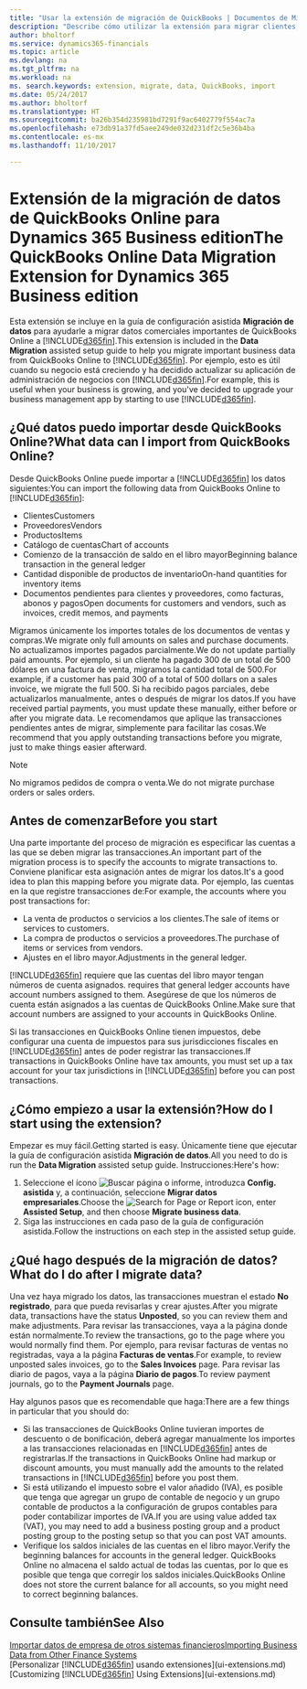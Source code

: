 ```yaml
---
title: "Usar la extensión de migración de QuickBooks | Documentos de Microsoft"
description: "Describe cómo utilizar la extensión para migrar clientes, proveedores, elementos y cuentas de QuickBooks Online a Dynamics 365."
author: bholtorf
ms.service: dynamics365-financials
ms.topic: article
ms.devlang: na
ms.tgt_pltfrm: na
ms.workload: na
ms. search.keywords: extension, migrate, data, QuickBooks, import
ms.date: 05/24/2017
ms.author: bholtorf
ms.translationtype: HT
ms.sourcegitcommit: ba26b354d235981bd7291f9ac6402779f554ac7a
ms.openlocfilehash: e73db91a37fd5aee249de032d231df2c5e36b4ba
ms.contentlocale: es-mx
ms.lasthandoff: 11/10/2017

---
```


# <a name="the-quickbooks-online-data-migration-extension-for-dynamics-365-business-edition"></a><span data-ttu-id="f64fb-103">Extensión de la migración de datos de QuickBooks Online para Dynamics 365 Business edition</span><span class="sxs-lookup"><span data-stu-id="f64fb-103">The QuickBooks Online Data Migration Extension for Dynamics 365 Business edition</span></span>
<span data-ttu-id="f64fb-104">Esta extensión se incluye en la guía de configuración asistida **Migración de datos** para ayudarle a migrar datos comerciales importantes de QuickBooks Online a [!INCLUDE[d365fin](includes/d365fin_md.md)].</span><span class="sxs-lookup"><span data-stu-id="f64fb-104">This extension is included in the **Data Migration** assisted setup guide to help you migrate important business data from QuickBooks Online to [!INCLUDE[d365fin](includes/d365fin_md.md)].</span></span> <span data-ttu-id="f64fb-105">Por ejemplo, esto es útil cuando su negocio está creciendo y ha decidido actualizar su aplicación de administración de negocios con [!INCLUDE[d365fin](includes/d365fin_md.md)].</span><span class="sxs-lookup"><span data-stu-id="f64fb-105">For example, this is useful when your business is growing, and you've decided to upgrade your business management app by starting to use [!INCLUDE[d365fin](includes/d365fin_md.md)].</span></span>

## <a name="what-data-can-i-import-from-quickbooks-online"></a><span data-ttu-id="f64fb-106">¿Qué datos puedo importar desde QuickBooks Online?</span><span class="sxs-lookup"><span data-stu-id="f64fb-106">What data can I import from QuickBooks Online?</span></span>
<span data-ttu-id="f64fb-107">Desde QuickBooks Online puede importar a [!INCLUDE[d365fin](includes/d365fin_md.md)] los datos siguientes:</span><span class="sxs-lookup"><span data-stu-id="f64fb-107">You can import the following data from QuickBooks Online to [!INCLUDE[d365fin](includes/d365fin_md.md)]:</span></span>  

* <span data-ttu-id="f64fb-108">Clientes</span><span class="sxs-lookup"><span data-stu-id="f64fb-108">Customers</span></span>
* <span data-ttu-id="f64fb-109">Proveedores</span><span class="sxs-lookup"><span data-stu-id="f64fb-109">Vendors</span></span>
* <span data-ttu-id="f64fb-110">Productos</span><span class="sxs-lookup"><span data-stu-id="f64fb-110">Items</span></span>
* <span data-ttu-id="f64fb-111">Catálogo de cuentas</span><span class="sxs-lookup"><span data-stu-id="f64fb-111">Chart of accounts</span></span>
* <span data-ttu-id="f64fb-112">Comienzo de la transacción de saldo en el libro mayor</span><span class="sxs-lookup"><span data-stu-id="f64fb-112">Beginning balance transaction in the general ledger</span></span>
* <span data-ttu-id="f64fb-113">Cantidad disponible de productos de inventario</span><span class="sxs-lookup"><span data-stu-id="f64fb-113">On-hand quantities for inventory items</span></span>
* <span data-ttu-id="f64fb-114">Documentos pendientes para clientes y proveedores, como facturas, abonos y pagos</span><span class="sxs-lookup"><span data-stu-id="f64fb-114">Open documents for customers and vendors, such as invoices, credit memos, and payments</span></span>

<span data-ttu-id="f64fb-115">Migramos únicamente los importes totales de los documentos de ventas y compras.</span><span class="sxs-lookup"><span data-stu-id="f64fb-115">We migrate only full amounts on sales and purchase documents.</span></span> <span data-ttu-id="f64fb-116">No actualizamos importes pagados parcialmente.</span><span class="sxs-lookup"><span data-stu-id="f64fb-116">We do not update partially paid amounts.</span></span> <span data-ttu-id="f64fb-117">Por ejemplo, si un cliente ha pagado 300 de un total de 500 dólares en una factura de venta, migramos la cantidad total de 500.</span><span class="sxs-lookup"><span data-stu-id="f64fb-117">For example, if a customer has paid 300 of a total of 500 dollars on a sales invoice, we migrate the full 500.</span></span> <span data-ttu-id="f64fb-118">Si ha recibido pagos parciales, debe actualizarlos manualmente, antes o después de migrar los datos.</span><span class="sxs-lookup"><span data-stu-id="f64fb-118">If you have received partial payments, you must update these manually, either before or after you migrate data.</span></span> <span data-ttu-id="f64fb-119">Le recomendamos que aplique las transacciones pendientes antes de migrar, simplemente para facilitar las cosas.</span><span class="sxs-lookup"><span data-stu-id="f64fb-119">We recommend that you apply outstanding transactions before you migrate, just to make things easier afterward.</span></span>

> [!NOTE]  
>   <span data-ttu-id="f64fb-120">No migramos pedidos de compra o venta.</span><span class="sxs-lookup"><span data-stu-id="f64fb-120">We do not migrate purchase orders or sales orders.</span></span>

## <a name="before-you-start"></a><span data-ttu-id="f64fb-121">Antes de comenzar</span><span class="sxs-lookup"><span data-stu-id="f64fb-121">Before you start</span></span>
<span data-ttu-id="f64fb-122">Una parte importante del proceso de migración es especificar las cuentas a las que se deben migrar las transacciones.</span><span class="sxs-lookup"><span data-stu-id="f64fb-122">An important part of the migration process is to specify the accounts to migrate transactions to.</span></span> <span data-ttu-id="f64fb-123">Conviene planificar esta asignación antes de migrar los datos.</span><span class="sxs-lookup"><span data-stu-id="f64fb-123">It's a good idea to plan this mapping before you migrate data.</span></span> <span data-ttu-id="f64fb-124">Por ejemplo, las cuentas en la que registre transacciones de:</span><span class="sxs-lookup"><span data-stu-id="f64fb-124">For example, the accounts where you post transactions for:</span></span>  

* <span data-ttu-id="f64fb-125">La venta de productos o servicios a los clientes.</span><span class="sxs-lookup"><span data-stu-id="f64fb-125">The sale of items or services to customers.</span></span>
* <span data-ttu-id="f64fb-126">La compra de productos o servicios a proveedores.</span><span class="sxs-lookup"><span data-stu-id="f64fb-126">The purchase of items or services from vendors.</span></span>  
* <span data-ttu-id="f64fb-127">Ajustes en el libro mayor.</span><span class="sxs-lookup"><span data-stu-id="f64fb-127">Adjustments in the general ledger.</span></span>  

[!INCLUDE[d365fin](includes/d365fin_md.md)]<span data-ttu-id="f64fb-128"> requiere que las cuentas del libro mayor tengan números de cuenta asignados.</span><span class="sxs-lookup"><span data-stu-id="f64fb-128"> requires that general ledger accounts have account numbers assigned to them.</span></span> <span data-ttu-id="f64fb-129">Asegúrese de que los números de cuenta están asignados a las cuentas de QuickBooks Online.</span><span class="sxs-lookup"><span data-stu-id="f64fb-129">Make sure that account numbers are assigned to your accounts in QuickBooks Online.</span></span>

<span data-ttu-id="f64fb-130">Si las transacciones en QuickBooks Online tienen impuestos, debe configurar una cuenta de impuestos para sus jurisdicciones fiscales en [!INCLUDE[d365fin](includes/d365fin_md.md)] antes de poder registrar las transacciones.</span><span class="sxs-lookup"><span data-stu-id="f64fb-130">If transactions in QuickBooks Online have tax amounts, you must set up a tax account for your tax jurisdictions in [!INCLUDE[d365fin](includes/d365fin_md.md)] before you can post transactions.</span></span>

## <a name="how-do-i-start-using-the-extension"></a><span data-ttu-id="f64fb-131">¿Cómo empiezo a usar la extensión?</span><span class="sxs-lookup"><span data-stu-id="f64fb-131">How do I start using the extension?</span></span>
<span data-ttu-id="f64fb-132">Empezar es muy fácil.</span><span class="sxs-lookup"><span data-stu-id="f64fb-132">Getting started is easy.</span></span> <span data-ttu-id="f64fb-133">Únicamente tiene que ejecutar la guía de configuración asistida **Migración de datos**.</span><span class="sxs-lookup"><span data-stu-id="f64fb-133">All you need to do is run the **Data Migration** assisted setup guide.</span></span> <span data-ttu-id="f64fb-134">Instrucciones:</span><span class="sxs-lookup"><span data-stu-id="f64fb-134">Here's how:</span></span>

1. <span data-ttu-id="f64fb-135">Seleccione el ícono ![Buscar página o informe](media/ui-search/search_small.png "Buscar página o informe"), introduzca **Config. asistida** y, a continuación, seleccione **Migrar datos empresariales**.</span><span class="sxs-lookup"><span data-stu-id="f64fb-135">Choose the ![Search for Page or Report](media/ui-search/search_small.png "Search for Page or Report icon") icon, enter **Assisted Setup**, and then choose **Migrate business data**.</span></span>
2. <span data-ttu-id="f64fb-136">Siga las instrucciones en cada paso de la guía de configuración asistida.</span><span class="sxs-lookup"><span data-stu-id="f64fb-136">Follow the instructions on each step in the assisted setup guide.</span></span>

## <a name="what-do-i-do-after-i-migrate-data"></a><span data-ttu-id="f64fb-137">¿Qué hago después de la migración de datos?</span><span class="sxs-lookup"><span data-stu-id="f64fb-137">What do I do after I migrate data?</span></span>
<span data-ttu-id="f64fb-138">Una vez haya migrado los datos, las transacciones muestran el estado **No registrado**, para que pueda revisarlas y crear ajustes.</span><span class="sxs-lookup"><span data-stu-id="f64fb-138">After you migrate data, transactions have the status **Unposted**, so you can review them and make adjustments.</span></span> <span data-ttu-id="f64fb-139">Para revisar las transacciones, vaya a la página donde están normalmente.</span><span class="sxs-lookup"><span data-stu-id="f64fb-139">To review the transactions, go to the page where you would normally find them.</span></span> <span data-ttu-id="f64fb-140">Por ejemplo, para revisar facturas de ventas no registradas, vaya a la página **Facturas de ventas**.</span><span class="sxs-lookup"><span data-stu-id="f64fb-140">For example, to review unposted sales invoices, go to the **Sales Invoices** page.</span></span> <span data-ttu-id="f64fb-141">Para revisar las diario de pagos, vaya a la página **Diario de pagos**.</span><span class="sxs-lookup"><span data-stu-id="f64fb-141">To review payment journals, go to the **Payment Journals** page.</span></span>   

<span data-ttu-id="f64fb-142">Hay algunos pasos que es recomendable que haga:</span><span class="sxs-lookup"><span data-stu-id="f64fb-142">There are a few things in particular that you should do:</span></span>

* <span data-ttu-id="f64fb-143">Si las transacciones de QuickBooks Online tuvieran importes de descuento o de bonificación, deberá agregar manualmente los importes a las transacciones relacionadas en [!INCLUDE[d365fin](includes/d365fin_md.md)] antes de registrarlas.</span><span class="sxs-lookup"><span data-stu-id="f64fb-143">If the transactions in QuickBooks Online had markup or discount amounts, you must manually add the amounts to the related transactions in [!INCLUDE[d365fin](includes/d365fin_md.md)] before you post them.</span></span>
* <span data-ttu-id="f64fb-144">Si está utilizando el impuesto sobre el valor añadido (IVA), es posible que tenga que agregar un grupo de contable de negocio y un grupo contable de productos a la configuración de grupos contables para poder contabilizar importes de IVA.</span><span class="sxs-lookup"><span data-stu-id="f64fb-144">If you are using value added tax (VAT), you may need to add a business posting group and a product posting group to the posting setup so that you can post VAT amounts.</span></span>
* <span data-ttu-id="f64fb-145">Verifique los saldos iniciales de las cuentas en el libro mayor.</span><span class="sxs-lookup"><span data-stu-id="f64fb-145">Verify the beginning balances for accounts in the general ledger.</span></span> <span data-ttu-id="f64fb-146">QuickBooks Online no almacena el saldo actual de todas las cuentas, por lo que es posible que tenga que corregir los saldos iniciales.</span><span class="sxs-lookup"><span data-stu-id="f64fb-146">QuickBooks Online does not store the current balance for all accounts, so you might need to correct beginning balances.</span></span>

## <a name="see-also"></a><span data-ttu-id="f64fb-147">Consulte también</span><span class="sxs-lookup"><span data-stu-id="f64fb-147">See Also</span></span>
[<span data-ttu-id="f64fb-148">Importar datos de empresa de otros sistemas financieros</span><span class="sxs-lookup"><span data-stu-id="f64fb-148">Importing Business Data from Other Finance Systems</span></span>](upload-data.md)  
<span data-ttu-id="f64fb-149">[Personalizar [!INCLUDE[d365fin](includes/d365fin_md.md)] usando extensiones](ui-extensions.md)</span><span class="sxs-lookup"><span data-stu-id="f64fb-149">[Customizing [!INCLUDE[d365fin](includes/d365fin_md.md)] Using Extensions](ui-extensions.md)</span></span>  


